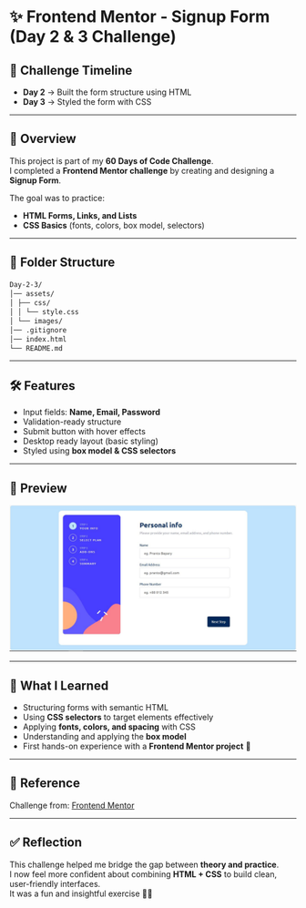 # ✨ Frontend Mentor - Signup Form (Day 2 & 3 Challenge)

## 📅 Challenge Timeline
- **Day 2** → Built the form structure using HTML  
- **Day 3** → Styled the form with CSS  

---

## 📌 Overview
This project is part of my **60 Days of Code Challenge**.  
I completed a **Frontend Mentor challenge** by creating and designing a **Signup Form**.  

The goal was to practice:
- **HTML Forms, Links, and Lists**
- **CSS Basics** (fonts, colors, box model, selectors)

---

## 📂 Folder Structure

```plaintext
Day-2-3/
│── assets/
│ ├── css/
│ │ └── style.css
│ └── images/
│── .gitignore
│── index.html
└── README.md
```

---

## 🛠️ Features
- Input fields: **Name, Email, Password**
- Validation-ready structure
- Submit button with hover effects
- Desktop ready layout (basic styling)
- Styled using **box model & CSS selectors**

---

## 📸 Preview
![Signup Form Screenshot](./assets/images/screenshot.JPG)

---

## 🎯 What I Learned
- Structuring forms with semantic HTML  
- Using **CSS selectors** to target elements effectively  
- Applying **fonts, colors, and spacing** with CSS  
- Understanding and applying the **box model**  
- First hands-on experience with a **Frontend Mentor project** 🚀  

---

## 🔗 Reference
Challenge from: [Frontend Mentor](https://www.frontendmentor.io/challenges/multistep-form-YVAnSdqQBJ)

---

## ✅ Reflection
This challenge helped me bridge the gap between **theory and practice**.  
I now feel more confident about combining **HTML + CSS** to build clean, user-friendly interfaces.  
It was a fun and insightful exercise 🎨🔥  
